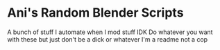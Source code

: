 # Ani's Random Blender Scripts
A bunch of stuff I automate when I mod stuff IDK
Do whatever you want with these but just don't be a dick or whatever I'm a readme not a cop
